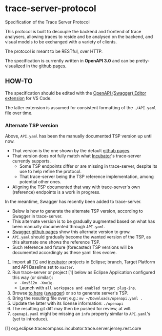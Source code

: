 # trace-server-protocol

Specification of the Trace Server Protocol

This protocol is built to decouple the backend and frontend of trace analysers, allowing traces to reside and be analysed on the backend, and visual models to be exchanged with a variety of clients.

The protocol is meant to be RESTful, over HTTP.

The specification is currently written in **OpenAPI 3.0** and can be pretty-visualized in the [github pages][6].

## HOW-TO

The specification should be edited with the [OpenAPI (Swagger) Editor extension][8] for VS Code.

The latter extension is assumed for consistent formatting of the `./API.yaml` file over time.

### Alternate TSP version

Above, `API.yaml` has been the manually documented TSP version up until now.

* That version is the one shown by the default [github pages][6].
* That version does not fully match what [Incubator][3]'s trace-server currently supports.
  * Some TSP endpoints differ or are missing in trace-server, despite its use to help refine the protocol.
  * That trace-server being the TSP reference implementation, among potential other ones.
* Aligning the TSP documented that way with trace-server's own (reference) endpoints is a work in progress.

In the meantime, Swagger has recently been added to trace-server.

* Below is how to generate the alternate TSP version, according to Swagger in trace-server.
* This alternate version is to be gradually augmented based on what has been manually documented through `API.yaml`.
* [Swagger github pages][7] show this alternate version to grow.
* `API.yaml` should gradually become the wanted version of the TSP, as this alternate one shows the reference TSP.
* Such reference and future (forecasted) TSP versions will be documented accordingly as these yaml files evolve.

1. Import all [TC][2] and [incubator][3] projects in Eclipse; branch, Target Platform and API Baseline set to `master`.
1. Run trace-server or project [1] below as Eclipse Application configured this way (or similar):
   * `-Xms512m -Xmx1g`.
   * Launch with `all workspace and enabled target plug-ins`.
1. Browse [to here][4] ([swagger][5]) or so to generate server's TSP.
1. Bring the resulting file over; e.g.: `mv ~/Downloads/openapi.yaml .`
1. Update the latter with its license information: `./openapi`
1. The resulting git diff may then be pushed for review, at will.
1. `openapi.yaml` might be missing an `info` property similar to `API.yaml`'s (yet to introduce).

[1] org.eclipse.tracecompass.incubator.trace.server.jersey.rest.core

[2]: https://projects.eclipse.org/projects/tools.tracecompass/developer
[3]: https://projects.eclipse.org/projects/tools.tracecompass.incubator/developer
[4]: http://localhost:8080/tsp/api/openapi.yaml
[5]: https://github.com/swagger-api/swagger-core/wiki/Swagger-2.X---Integration-and-configuration#openapiresource
[6]: https://theia-ide.github.io/trace-server-protocol/
[7]: https://theia-ide.github.io/trace-server-protocol/swagger/
[8]: https://marketplace.visualstudio.com/items?itemName=42Crunch.vscode-openapi
